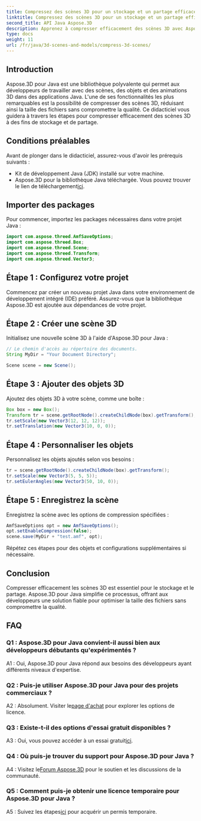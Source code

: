 ```yaml
---
title: Compressez des scènes 3D pour un stockage et un partage efficaces avec Aspose.3D pour Java
linktitle: Compressez des scènes 3D pour un stockage et un partage efficaces avec Aspose.3D pour Java
second_title: API Java Aspose.3D
description: Apprenez à compresser efficacement des scènes 3D avec Aspose.3D pour Java. Suivez notre guide étape par étape pour un stockage et un partage optimaux.
type: docs
weight: 11
url: /fr/java/3d-scenes-and-models/compress-3d-scenes/
---
```

## Introduction

Aspose.3D pour Java est une bibliothèque polyvalente qui permet aux développeurs de travailler avec des scènes, des objets et des animations 3D dans des applications Java. L'une de ses fonctionnalités les plus remarquables est la possibilité de compresser des scènes 3D, réduisant ainsi la taille des fichiers sans compromettre la qualité. Ce didacticiel vous guidera à travers les étapes pour compresser efficacement des scènes 3D à des fins de stockage et de partage.

## Conditions préalables

Avant de plonger dans le didacticiel, assurez-vous d'avoir les prérequis suivants :

- Kit de développement Java (JDK) installé sur votre machine.
- Aspose.3D pour la bibliothèque Java téléchargée. Vous pouvez trouver le lien de téléchargement[ici](https://releases.aspose.com/3d/java/).

## Importer des packages

Pour commencer, importez les packages nécessaires dans votre projet Java :

```java
import com.aspose.threed.AmfSaveOptions;
import com.aspose.threed.Box;
import com.aspose.threed.Scene;
import com.aspose.threed.Transform;
import com.aspose.threed.Vector3;
```

## Étape 1 : Configurez votre projet

Commencez par créer un nouveau projet Java dans votre environnement de développement intégré (IDE) préféré. Assurez-vous que la bibliothèque Aspose.3D est ajoutée aux dépendances de votre projet.

## Étape 2 : Créer une scène 3D

Initialisez une nouvelle scène 3D à l'aide d'Aspose.3D pour Java :

```java
// Le chemin d'accès au répertoire des documents.
String MyDir = "Your Document Directory";

Scene scene = new Scene();
```

## Étape 3 : Ajouter des objets 3D

Ajoutez des objets 3D à votre scène, comme une boîte :

```java
Box box = new Box();
Transform tr = scene.getRootNode().createChildNode(box).getTransform();
tr.setScale(new Vector3(12, 12, 12));
tr.setTranslation(new Vector3(10, 0, 0));
```

## Étape 4 : Personnaliser les objets

Personnalisez les objets ajoutés selon vos besoins :

```java
tr = scene.getRootNode().createChildNode(box).getTransform();
tr.setScale(new Vector3(5, 5, 5));
tr.setEulerAngles(new Vector3(50, 10, 0));
```

## Étape 5 : Enregistrez la scène

Enregistrez la scène avec les options de compression spécifiées :

```java
AmfSaveOptions opt = new AmfSaveOptions();
opt.setEnableCompression(false);
scene.save(MyDir + "test.amf", opt);
```

Répétez ces étapes pour des objets et configurations supplémentaires si nécessaire.

## Conclusion

Compresser efficacement les scènes 3D est essentiel pour le stockage et le partage. Aspose.3D pour Java simplifie ce processus, offrant aux développeurs une solution fiable pour optimiser la taille des fichiers sans compromettre la qualité.

## FAQ

### Q1 : Aspose.3D pour Java convient-il aussi bien aux développeurs débutants qu'expérimentés ?

A1 : Oui, Aspose.3D pour Java répond aux besoins des développeurs ayant différents niveaux d'expertise.

### Q2 : Puis-je utiliser Aspose.3D pour Java pour des projets commerciaux ?

 A2 : Absolument. Visiter le[page d'achat](https://purchase.aspose.com/buy) pour explorer les options de licence.

### Q3 : Existe-t-il des options d'essai gratuit disponibles ?

 A3 : Oui, vous pouvez accéder à un essai gratuit[ici](https://releases.aspose.com/).

### Q4 : Où puis-je trouver du support pour Aspose.3D pour Java ?

 A4 : Visitez le[Forum Aspose.3D](https://forum.aspose.com/c/3d/18) pour le soutien et les discussions de la communauté.

### Q5 : Comment puis-je obtenir une licence temporaire pour Aspose.3D pour Java ?

 A5 : Suivez les étapes[ici](https://purchase.aspose.com/temporary-license/) pour acquérir un permis temporaire.
